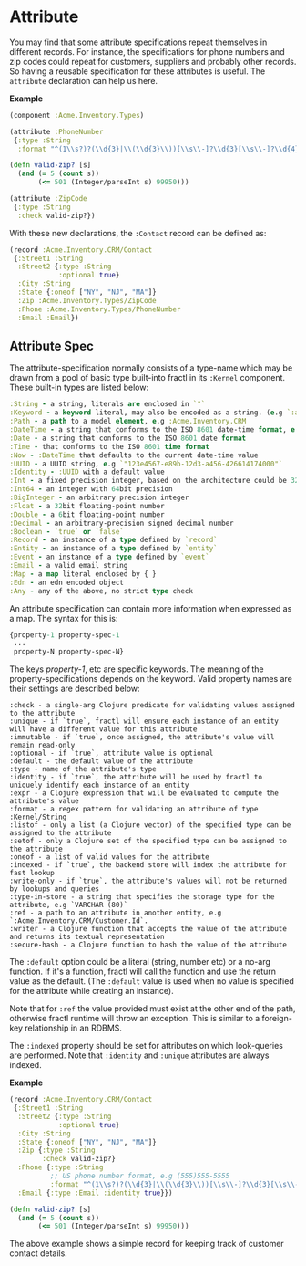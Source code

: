 # Attribute

You may find that some attribute specifications repeat themselves in different records.
For instance, the specifications for phone numbers and zip codes could repeat for customers, suppliers and
probably other records. So having a reusable specification for these attributes is useful.
The `attribute` declaration can help us here.

**Example**

```clojure
(component :Acme.Inventory.Types)

(attribute :PhoneNumber
 {:type :String
  :format "^(1\\s?)?(\\d{3}|\\(\\d{3}\\))[\\s\\-]?\\d{3}[\\s\\-]?\\d{4}$"})

(defn valid-zip? [s]
  (and (= 5 (count s))
       (<= 501 (Integer/parseInt s) 99950)))

(attribute :ZipCode
 {:type :String
  :check valid-zip?})
```

With these new declarations, the `:Contact` record can be defined as:

```clojure
(record :Acme.Inventory.CRM/Contact
 {:Street1 :String
  :Street2 {:type :String
            :optional true}
  :City :String
  :State {:oneof ["NY", "NJ", "MA"]}
  :Zip :Acme.Inventory.Types/ZipCode
  :Phone :Acme.Inventory.Types/PhoneNumber
  :Email :Email})
```

## Attribute Spec

The attribute-specification normally consists of a type-name which may be drawn from a pool of basic type built-into fractl in its `:Kernel` component.
These built-in types are listed below:

```clojure
:String - a string, literals are enclosed in `"`
:Keyword - a keyword literal, may also be encoded as a string. (e.g `:abc` or `"abc"`)
:Path - a path to a model element, e.g :Acme.Inventory.CRM
:DateTime - a string that conforms to the ISO 8601 date-time format, e.g `"2023-01-31T15:57:14.428506"`
:Date - a string that conforms to the ISO 8601 date format
:Time - that conforms to the ISO 8601 time format
:Now - :DateTime that defaults to the current date-time value
:UUID - a UUID string, e.g `"123e4567-e89b-12d3-a456-426614174000"`
:Identity - :UUID with a default value
:Int - a fixed precision integer, based on the architecture could be 32bit or 64bit
:Int64 - an integer with 64bit precision
:BigInteger - an arbitrary precision integer
:Float - a 32bit floating-point number
:Double - a 6bit floating-point number
:Decimal - an arbitrary-precision signed decimal number
:Boolean - `true` or `false`
:Record - an instance of a type defined by `record`
:Entity - an instance of a type defined by `entity`
:Event - an instance of a type defined by `event`
:Email - a valid email string
:Map - a map literal enclosed by { }
:Edn - an edn encoded object
:Any - any of the above, no strict type check
```

An attribute specification can contain more information when expressed as a map. The syntax for this is:

```clojure
{property-1 property-spec-1
 ...
 property-N property-spec-N}
```

The keys *property-1*, etc are specific keywords. The meaning of the property-specifications depends on
the keyword. Valid property names are their settings are described below:

```
:check - a single-arg Clojure predicate for validating values assigned to the attribute
:unique - if `true`, fractl will ensure each instance of an entity will have a different value for this attribute
:immutable - if `true`, once assigned, the attribute's value will remain read-only
:optional - if `true`, attribute value is optional
:default - the default value of the attribute
:type - name of the attribute's type
:identity - if `true`, the attribute will be used by fractl to uniquely identify each instance of an entity
:expr - a Clojure expression that will be evaluated to compute the attribute's value
:format - a regex pattern for validating an attribute of type :Kernel/String
:listof - only a list (a Clojure vector) of the specified type can be assigned to the attribute
:setof - only a Clojure set of the specified type can be assigned to the attribute
:oneof - a list of valid values for the attribute
:indexed - if `true`, the backend store will index the attribute for fast lookup
:write-only - if `true`, the attribute's values will not be returned by lookups and queries
:type-in-store - a string that specifies the storage type for the attribute, e.g `VARCHAR (80)`
:ref - a path to an attribute in another entity, e.g `:Acme.Inventory.CRM/Customer.Id`.
:writer - a Clojure function that accepts the value of the attribute and returns its textual representation
:secure-hash - a Clojure function to hash the value of the attribute
```

The `:default` option could be a literal (string, number etc) or a no-arg function. If it's a function,
fractl will call the function and use the return value as the default. (The `:default` value is used when
no value is specified for the attribute while creating an instance).

Note that for `:ref` the value provided must exist at the other end of the path, otherwise fractl runtime will
throw an exception. This is similar to a foreign-key relationship in an RDBMS.

The `:indexed` property should be set for attributes on which look-queries are performed. Note that
`:identity` and `:unique` attributes are always indexed.

**Example**

```clojure
(record :Acme.Inventory.CRM/Contact
 {:Street1 :String
  :Street2 {:type :String
            :optional true}
  :City :String
  :State {:oneof ["NY", "NJ", "MA"]}
  :Zip {:type :String
        :check valid-zip?}
  :Phone {:type :String
          ;; US phone number format, e.g (555)555-5555
          :format "^(1\\s?)?(\\d{3}|\\(\\d{3}\\))[\\s\\-]?\\d{3}[\\s\\-]?\\d{4}$"}
  :Email {:type :Email :identity true}})

(defn valid-zip? [s]
  (and (= 5 (count s))
       (<= 501 (Integer/parseInt s) 99950)))
```

The above example shows a simple record for keeping track of customer contact details.
